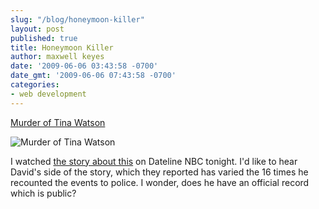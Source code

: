 ```yaml
---
slug: "/blog/honeymoon-killer"
layout: post
published: true
title: Honeymoon Killer
author: maxwell keyes
date: '2009-06-06 03:43:58 -0700'
date_gmt: '2009-06-06 07:43:58 -0700'
categories:
- web development
---
```


[Murder of Tina Watson](http://en.wikipedia.org/wiki/Murder_of_Tina_Watson)

![Murder of Tina Watson](./david-gabriel-watson-tina.jpg "Murder of Tina
Watson")

I watched
[the story about this](http://news.google.com/news?q=David+Gabriel+Watson+Scuba)
on Dateline NBC tonight. I'd like to hear David's side of the story, which they
reported has varied the 16 times he recounted the events to police. I wonder,
does he have an official record which is public?
